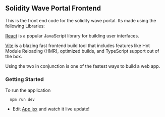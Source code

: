 ## Solidity Wave Portal Frontend

This is the front end code for the solidity wave portal. Its made using the following Libraries:

[React](https://reactjs.org/) is a popular JavaScript library for building user interfaces.

[Vite](https://vitejs.dev/) is a blazing fast frontend build tool that includes features like Hot Module Reloading (HMR), optimized builds, and TypeScript support out of the box.

Using the two in conjunction is one of the fastest ways to build a web app.

### Getting Started
To run the application

```shell
  npm run dev
```
- Edit [App.jsx](#src/App.jsx) and watch it live update!
